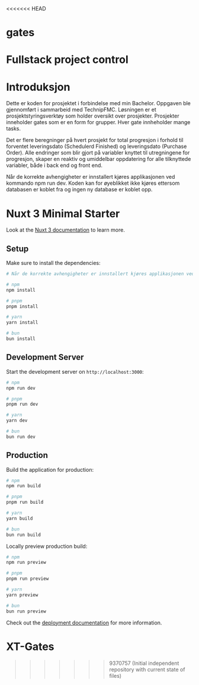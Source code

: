 <<<<<<< HEAD
# gates
Fullstack project control
=======
# Introduksjon
Dette er koden for prosjektet i forbindelse med min Bachelor. Oppgaven ble gjennomført i sammarbeid med TechnipFMC.
Løsningen er et prosjektstyringsverktøy som holder oversikt over prosjekter. Prosjekter inneholder gates som er en form for grupper. Hver gate innheholder mange tasks.

Det er flere beregninger på hvert prosjekt for total progresjon i forhold til forventet leveringsdato (Schedulerd Finished) og leveringsdato (Purchase Order).
Alle endringer som blir gjort på variabler knyttet til utregningene for progresjon, skaper en reaktiv og umiddelbar oppdatering for alle tilknyttede 
variabler, både i back end og front end.

Når de korrekte avhengigheter er innstallert kjøres applikasjonen ved kommando npm run dev.
Koden kan for øyeblikket ikke kjøres ettersom databasen er koblet fra og ingen ny database er koblet opp.



# Nuxt 3 Minimal Starter

Look at the [Nuxt 3 documentation](https://nuxt.com/docs/getting-started/introduction) to learn more.

## Setup

Make sure to install the dependencies:

```bash
# Når de korrekte avhengigheter er innstallert kjøres applikasjonen ved kommando npm run dev.

# npm
npm install

# pnpm
pnpm install

# yarn
yarn install

# bun
bun install
```

## Development Server

Start the development server on `http://localhost:3000`:

```bash
# npm
npm run dev

# pnpm
pnpm run dev

# yarn
yarn dev

# bun
bun run dev
```

## Production

Build the application for production:

```bash
# npm
npm run build

# pnpm
pnpm run build

# yarn
yarn build

# bun
bun run build
```

Locally preview production build:

```bash
# npm
npm run preview

# pnpm
pnpm run preview

# yarn
yarn preview

# bun
bun run preview
```

Check out the [deployment documentation](https://nuxt.com/docs/getting-started/deployment) for more information.
# XT-Gates
>>>>>>> 9370757 (Initial independent repository with current state of files)
